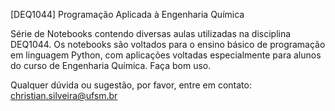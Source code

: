 [DEQ1044] Programação Aplicada à Engenharia Química

Série de Notebooks contendo diversas aulas utilizadas na disciplina DEQ1044.
Os notebooks são voltados para o ensino básico de programação em linguagem Python, com aplicações voltadas especialmente para alunos do curso de Engenharia Química.
Faça bom uso.

Qualquer dúvida ou sugestão, por favor, entre em contato:
christian.silveira@ufsm.br
